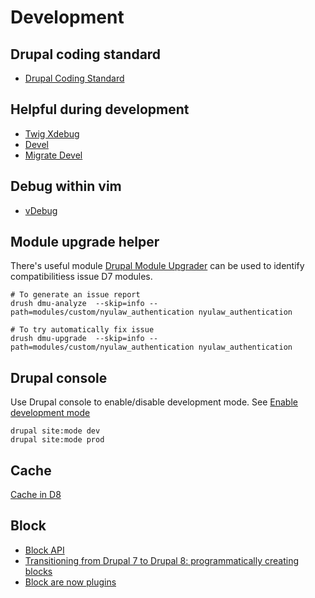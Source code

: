 # Development

## Drupal coding standard
- [Drupal Coding Standard](https://www.drupal.org/docs/develop/coding-standards)

## Helpful during development
- [Twig Xdebug](https://www.drupal.org/project/twig_xdebug)
- [Devel](https://www.drupal.org/project/devel)
- [Migrate Devel](https://www.drupal.org/project/migrate_devel)

## Debug within vim

- [vDebug](https://github.com/vim-vdebug/vdebug)


## Module upgrade helper
There's useful module [Drupal Module Upgrader](https://www.drupal.org/documentation/modules/drupalmoduleupgrader) can be used to identify compatibilitiess issue D7 modules.

```
# To generate an issue report
drush dmu-analyze  --skip=info --path=modules/custom/nyulaw_authentication nyulaw_authentication

# To try automatically fix issue
drush dmu-upgrade  --skip=info --path=modules/custom/nyulaw_authentication nyulaw_authentication

```

## Drupal console
Use Drupal console to enable/disable development mode. See [Enable development mode](https://www.drupaleasy.com/quicktips/enabling-development-mode-local-drupal-8-site)
```
drupal site:mode dev
drupal site:mode prod
```

## Cache
[Cache in D8](https://www.adcisolutions.com/knowledge/cache-drupal-8)


## Block 

- [Block API](https://www.drupal.org/docs/8/api/block-api/overview)
- [Transitioning from Drupal 7 to Drupal 8: programmatically creating blocks](http://befused.com/drupal/block-programmatically)
- [Block are now plugins](https://www.drupal.org/node/1880620)
